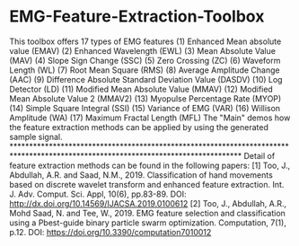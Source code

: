 # EMG-Feature-Extraction-Toolbox
This toolbox offers 17 types of EMG features (1) Enhanced Mean absolute value (EMAV) (2) Enhanced Wavelength (EWL) (3) Mean Absolute Value (MAV) (4) Slope Sign Change (SSC) (5) Zero Crossing (ZC) (6) Waveform Length (WL) (7) Root Mean Square (RMS) (8) Average Amplitude Change (AAC) (9) Difference Absolute Standard Deviation Value (DASDV) (10) Log Detector (LD) (11) Modified Mean Absolute Value (MMAV) (12) Modified Mean Absolute Value 2 (MMAV2) (13) Myopulse Percentage Rate (MYOP) (14) Simple Square Integral (SSI) (15) Variance of EMG (VAR) (16) Willison Amplitude (WA) (17) Maximum Fractal Length (MFL)  The "Main" demos how the feature extraction methods can be applied by using the generated sample signal.  ********************************************************************************************************************************** Detail of feature extraction methods can be found in the following papers: [1] Too, J., Abdullah, A.R. and Saad, N.M., 2019. Classification of hand movements based on discrete wavelet transform and enhanced feature extraction. Int. J. Adv. Comput. Sci. Appl, 10(6), pp.83-89. DOI: http://dx.doi.org/10.14569/IJACSA.2019.0100612  [2] Too, J., Abdullah, A.R., Mohd Saad, N. and Tee, W., 2019. EMG feature selection and classification using a Pbest-guide binary particle swarm optimization. Computation, 7(1), p.12. DOI: https://doi.org/10.3390/computation7010012
